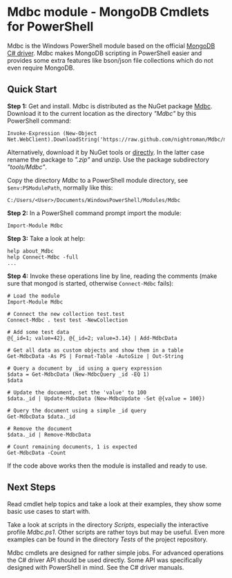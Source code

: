 Mdbc module - MongoDB Cmdlets for PowerShell
============================================

Mdbc is the Windows PowerShell module based on the official
[MongoDB C# driver](https://github.com/mongodb/mongo-csharp-driver).
Mdbc makes MongoDB scripting in PowerShell easier and provides some extra
features like bson/json file collections which do not even require MongoDB.

## Quick Start

**Step 1:** Get and install.
Mdbc is distributed as the NuGet package [Mdbc](https://www.nuget.org/packages/Mdbc).
Download it to the current location as the directory *"Mdbc"* by this PowerShell command:

    Invoke-Expression (New-Object Net.WebClient).DownloadString('https://raw.github.com/nightroman/Mdbc/master/Download.ps1')

Alternatively, download it by NuGet tools or [directly](http://nuget.org/api/v2/package/Mdbc).
In the latter case rename the package to *".zip"* and unzip. Use the package
subdirectory *"tools/Mdbc"*.

Copy the directory *Mdbc* to a PowerShell module directory, see
`$env:PSModulePath`, normally like this:

    C:/Users/<User>/Documents/WindowsPowerShell/Modules/Mdbc

**Step 2:** In a PowerShell command prompt import the module:

    Import-Module Mdbc

**Step 3:** Take a look at help:

    help about_Mdbc
    help Connect-Mdbc -full
    ...

**Step 4:** Invoke these operations line by line, reading the comments
(make sure that mongod is started, otherwise `Connect-Mdbc` fails):

    # Load the module
    Import-Module Mdbc

    # Connect the new collection test.test
    Connect-Mdbc . test test -NewCollection

    # Add some test data
    @{_id=1; value=42}, @{_id=2; value=3.14} | Add-MdbcData

    # Get all data as custom objects and show them in a table
    Get-MdbcData -As PS | Format-Table -AutoSize | Out-String

    # Query a document by _id using a query expression
    $data = Get-MdbcData (New-MdbcQuery _id -EQ 1)
    $data

    # Update the document, set the 'value' to 100
    $data._id | Update-MdbcData (New-MdbcUpdate -Set @{value = 100})

    # Query the document using a simple _id query
    Get-MdbcData $data._id

    # Remove the document
    $data._id | Remove-MdbcData

    # Count remaining documents, 1 is expected
    Get-MdbcData -Count

If the code above works then the module is installed and ready to use.

Next Steps
----------

Read cmdlet help topics and take a look at their examples, they show some basic
use cases to start with.

Take a look at scripts in the directory *Scripts*, especially the interactive
profile *Mdbc.ps1*. Other scripts are rather toys but may be useful. Even more
examples can be found in the directory *Tests* of the project repository.

Mdbc cmdlets are designed for rather simple jobs. For advanced operations the
C# driver API should be used directly. Some API was specifically designed with
PowerShell in mind. See the C# driver manuals.

